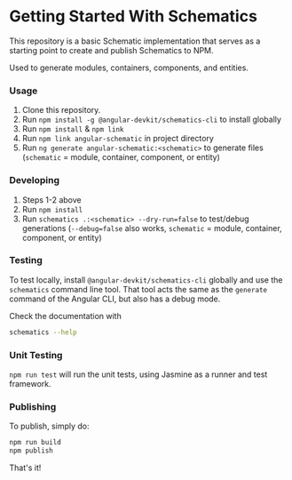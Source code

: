 # Getting Started With Schematics

This repository is a basic Schematic implementation that serves as a starting point to create and publish Schematics to NPM.

Used to generate modules, containers, components, and entities.

### Usage

1. Clone this repository.
2. Run `npm install -g @angular-devkit/schematics-cli` to install globally
3. Run `npm install` & `npm link`
4. Run `npm link angular-schematic` in project directory
5. Run `ng generate angular-schematic:<schematic>` to generate files (`schematic` = module, container, component, or entity)

### Developing

1. Steps 1-2 above
2. Run `npm install`
3. Run `schematics .:<schematic> --dry-run=false` to test/debug generations (`--debug=false` also works, `schematic` = module, container, component, or entity)

### Testing

To test locally, install `@angular-devkit/schematics-cli` globally and use the `schematics` command line tool. That tool acts the same as the `generate` command of the Angular CLI, but also has a debug mode.

Check the documentation with
```bash
schematics --help
```

### Unit Testing

`npm run test` will run the unit tests, using Jasmine as a runner and test framework.

### Publishing

To publish, simply do:

```bash
npm run build
npm publish
```

That's it!
 